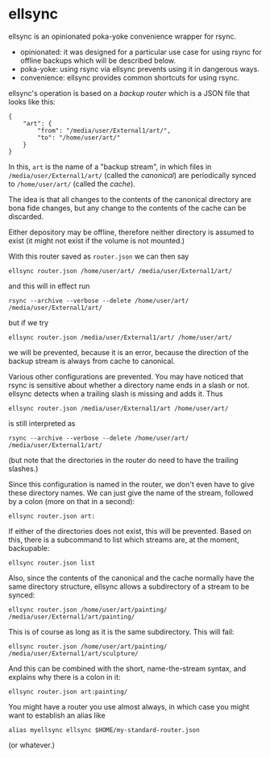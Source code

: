 ellsync
=======

ellsync is an opinionated poka-yoke convenience wrapper for rsync.

*   opinionated: it was designed for a particular use case for using rsync
    for offline backups which will be described below.
*   poka-yoke: using rsync via ellsync prevents using it in dangerous ways.
*   convenience: ellsync provides common shortcuts for using rsync.

ellsync's operation is based on a *backup router* which is a JSON file
that looks like this:

    {
        "art": {
            "from": "/media/user/External1/art/",
            "to": "/home/user/art/"
        }
    }

In this, `art` is the name of a "backup stream", in which files in
`/media/user/External1/art/` (called the *canonical*) are periodically
synced to `/home/user/art/` (called the *cache*).

The idea is that all changes to the contents of the canonical directory
are bona fide changes, but any change to the contents of the cache can be
discarded.

Either depository may be offline, therefore neither directory is assumed
to exist (it might not exist if the volume is not mounted.)

With this router saved as `router.json` we can then say

    ellsync router.json /home/user/art/ /media/user/External1/art/

and this will in effect run

    rsync --archive --verbose --delete /home/user/art/ /media/user/External1/art/

but if we try

    ellsync router.json /media/user/External1/art/ /home/user/art/

we will be prevented, because it is an error, because the direction of
the backup stream is always from cache to canonical.

Various other configurations are prevented.  You may have noticed that rsync
is sensitive about whether a directory name ends in a slash or not.  ellsync
detects when a trailing slash is missing and adds it.  Thus

    ellsync router.json /media/user/External1/art /home/user/art/

is still interpreted as

    rsync --archive --verbose --delete /home/user/art/ /media/user/External1/art/

(but note that the directories in the router do need to have the
trailing slashes.)

Since this configuration is named in the router, we don't even have to
give these directory names.  We can just give the name of the stream,
followed by a colon (more on that in a second):

    ellsync router.json art:

If either of the directories does not exist, this will be prevented.
Based on this, there is a subcommand to list which streams are, at the moment,
backupable:

    ellsync router.json list

Also, since the contents of the canonical and the cache normally
have the same directory structure, ellsync allows a subdirectory of
a stream to be synced:

    ellsync router.json /home/user/art/painting/ /media/user/External1/art/painting/

This is of course as long as it is the same subdirectory.  This will fail:

    ellsync router.json /home/user/art/painting/ /media/user/External1/art/sculpture/

And this can be combined with the short, name-the-stream syntax, and
explains why there is a colon in it:

    ellsync router.json art:painting/

You might have a router you use almost always, in which case you might
want to establish an alias like

    alias myellsync ellsync $HOME/my-standard-router.json

(or whatever.)